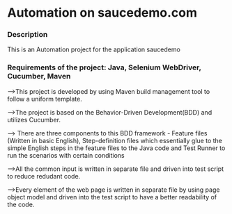 # Automation on saucedemo.com

### Description
This is an Automation project for the application saucedemo

### Requirements of the project: Java, Selenium WebDriver, Cucumber, Maven
-->This project is developed by using Maven build management tool to follow a uniform template.

-->The project is based on the Behavior-Driven Development(BDD) and utilizes Cucumber.

--> There are three components to this BDD framework - Feature files (Written in basic English), Step-definition files which essentially glue to the simple English steps in the feature files to the Java code and Test Runner to run the scenarios with certain conditions

-->All the common input is written in separate file and driven into test script to reduce redudant code.

-->Every element of the web page is written in separate file by using page object model and driven into the test script to have a better readability of the code.
